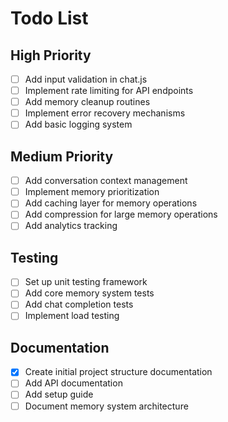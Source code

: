 # Todo List

## High Priority
- [ ] Add input validation in chat.js
- [ ] Implement rate limiting for API endpoints
- [ ] Add memory cleanup routines
- [ ] Implement error recovery mechanisms
- [ ] Add basic logging system

## Medium Priority
- [ ] Add conversation context management
- [ ] Implement memory prioritization
- [ ] Add caching layer for memory operations
- [ ] Add compression for large memory operations
- [ ] Add analytics tracking

## Testing
- [ ] Set up unit testing framework
- [ ] Add core memory system tests
- [ ] Add chat completion tests
- [ ] Implement load testing

## Documentation
- [x] Create initial project structure documentation
- [ ] Add API documentation
- [ ] Add setup guide
- [ ] Document memory system architecture 